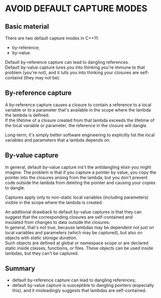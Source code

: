 AVOID DEFAULT CAPTURE MODES
===========================

Basic material
--------------

There are two default capture modes in C++11:
- by-reference; 
- by-value.

Default by-reference capture can lead to dangling references.  
Default by-value capture lures you into thinking you're immune
to that problem (you're not), and it lulls you into thinking your
closures are self-containd (they may not be).


By-reference capture
--------------------

A by-reference capture causes a closure to contain a reference to
a local variable or to a parameter that's available in the scope
where the lambda the lambda is defined.  
If the lifetime of a closure created from that lambda exceeds 
the lifetime of the local variable or parameter, the reference in
the closure will dangle.

Long-term, it's simply better software engineering to explicitly list
the local variables and parameters that a lambda depends on.


By-value capture
----------------

In general, default by-value capture ins't the antidangling elixir
you might imagine. The problem is that if you capture a pointer
by value, you copy the pointer into the closures arising from 
the lambda, but you don't prevent code outside the lambda 
from deleting the pointer and causing your copies to dangle.

Captures apply only to non-static local variables 
(including parameters) visible in the scope where the lambda 
is created.

An additional drawback to default by-value captures is that they can
suggest that the corresponding closures are self-contained and  
insulated from changes to data outside the closures.  
In general, that's not true, because lambdas may be dependent not
just on local variables and parameters (which may be captured), but
also on objects with *static storage duration*.  
Such objects are defined at global or namespace scope 
or are declared static inside classes, functioins, or files. 
These objects can be used inside lambdas, but they can't be captured.


Summary
-------

- default by-reference capture can lead to dangling references;
- default by-value capture is susceptible to dangling pointers
  (especially this), and it misleadingly suggests
  that lambdas are self-contained.
